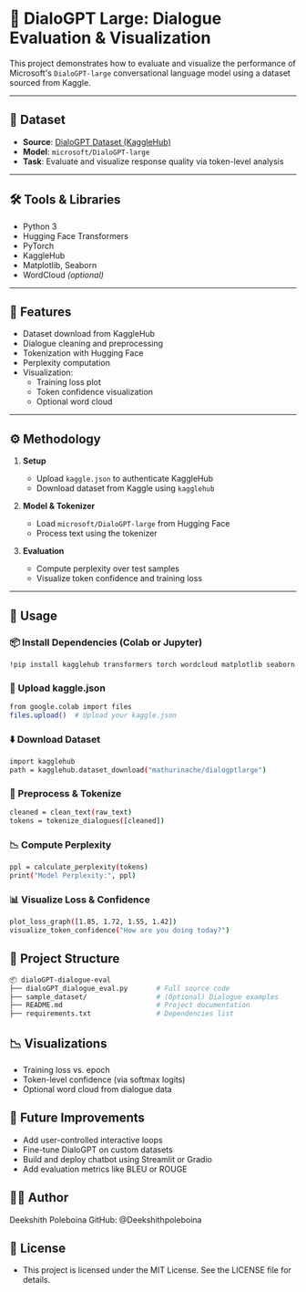 # 💬 DialoGPT Large: Dialogue Evaluation & Visualization

This project demonstrates how to evaluate and visualize the performance of Microsoft's `DialoGPT-large` conversational language model using a dataset sourced from Kaggle.

---

## 📂 Dataset

- **Source**: [DialoGPT Dataset (KaggleHub)](https://www.kaggle.com/datasets/mathurinache/dialogptlarge)
- **Model**: `microsoft/DialoGPT-large`
- **Task**: Evaluate and visualize response quality via token-level analysis

---

## 🛠️ Tools & Libraries

- Python 3  
- Hugging Face Transformers  
- PyTorch  
- KaggleHub  
- Matplotlib, Seaborn  
- WordCloud *(optional)*

---

## 📌 Features

- Dataset download from KaggleHub  
- Dialogue cleaning and preprocessing  
- Tokenization with Hugging Face  
- Perplexity computation  
- Visualization:
  - Training loss plot
  - Token confidence visualization
  - Optional word cloud

---

## ⚙️ Methodology

1. **Setup**
   - Upload `kaggle.json` to authenticate KaggleHub
   - Download dataset from Kaggle using `kagglehub`

2. **Model & Tokenizer**
   - Load `microsoft/DialoGPT-large` from Hugging Face
   - Process text using the tokenizer

3. **Evaluation**
   - Compute perplexity over test samples
   - Visualize token confidence and training loss

---

## 🚀 Usage

### 📦 Install Dependencies (Colab or Jupyter)

```bash
!pip install kagglehub transformers torch wordcloud matplotlib seaborn
```

### 🔐 Upload kaggle.json
```bash
from google.colab import files
files.upload()  # Upload your kaggle.json
```
### ⬇️ Download Dataset
```bash
import kagglehub
path = kagglehub.dataset_download("mathurinache/dialogptlarge")
```
### 🧼 Preprocess & Tokenize
```bash
cleaned = clean_text(raw_text)
tokens = tokenize_dialogues([cleaned])
```
### 📉 Compute Perplexity
```bash
ppl = calculate_perplexity(tokens)
print("Model Perplexity:", ppl)
```
### 📊 Visualize Loss & Confidence
```bash
plot_loss_graph([1.85, 1.72, 1.55, 1.42])
visualize_token_confidence("How are you doing today?")
```
## 📁 Project Structure
```bash
📦 dialoGPT-dialogue-eval
├── dialoGPT_dialogue_eval.py       # Full source code
├── sample_dataset/                 # (Optional) Dialogue examples
├── README.md                       # Project documentation
├── requirements.txt                # Dependencies list
```
## 📉 Visualizations
- Training loss vs. epoch
- Token-level confidence (via softmax logits)
- Optional word cloud from dialogue data

## 🚀 Future Improvements
- Add user-controlled interactive loops
- Fine-tune DialoGPT on custom datasets
- Build and deploy chatbot using Streamlit or Gradio
- Add evaluation metrics like BLEU or ROUGE

## 👨‍💻 Author
Deekshith Poleboina
GitHub: @Deekshithpoleboina

## 📄 License
- This project is licensed under the MIT License. See the LICENSE file for details.


